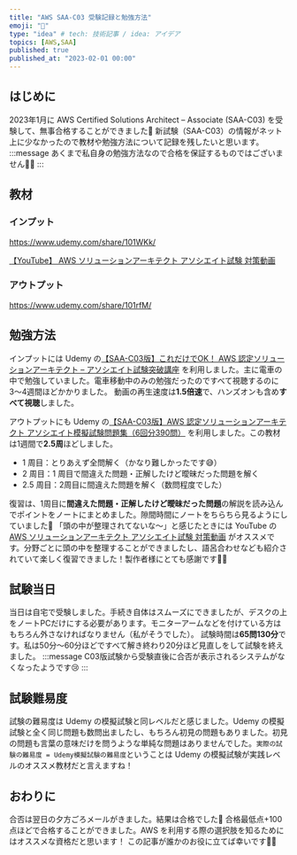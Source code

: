 ```yaml
---
title: "AWS SAA-C03 受験記録と勉強方法"
emoji: "💮"
type: "idea" # tech: 技術記事 / idea: アイデア
topics: [AWS,SAA]
published: true
published_at: "2023-02-01 00:00"
---
```


## はじめに
2023年1月に AWS Certified Solutions Architect – Associate (SAA-C03) を受験して、無事合格することができました🎉
新試験（SAA-C03）の情報がネット上に少なかったので教材や勉強方法について記録を残したいと思います。
:::message
あくまで私自身の勉強方法なので合格を保証するものではございません🙇‍♂️
:::

## 教材
### インプット
https://www.udemy.com/share/101WKk/

[【YouTube】 AWS ソリューションアーキテクト アソシエイト試験 対策動画](https://youtu.be/fsz6G45A4H4)

### アウトプット
https://www.udemy.com/share/101rfM/

## 勉強方法
インプットには Udemy の[【SAA-C03版】これだけでOK！ AWS 認定ソリューションアーキテクト – アソシエイト試験突破講座](https://www.udemy.com/share/101WKk/) を利用しました。主に電車の中で勉強していました。電車移動中のみの勉強だったのですべて視聴するのに3〜4週間ほどかかりました。
動画の再生速度は**1.5倍速**で、ハンズオンも含め**すべて視聴**しました。

アウトプットにも Udemy の[【SAA-C03版】AWS 認定ソリューションアーキテクト アソシエイト模擬試験問題集（6回分390問）](https://www.udemy.com/share/101rfM/) を利用しました。この教材は1週間で**2.5周**ほどしました。
- 1 周目：とりあえず全問解く（かなり難しかったです😅）
- 2 周目：1 周目で間違えた問題・正解したけど曖昧だった問題を解く
- 2.5 周目：2周目に間違えた問題を解く（数問程度でした）

復習は、1周目に**間違えた問題・正解したけど曖昧だった問題**の解説を読み込んでポイントをノートにまとめました。隙間時間にノートをちらちら見るようにしていました🫣
「頭の中が整理されてないな〜」と感じたときには YouTube の [AWS ソリューションアーキテクト アソシエイト試験 対策動画](https://youtu.be/fsz6G45A4H4) がオススメです。分野ごとに頭の中を整理することができましたし、語呂合わせなども紹介されていて楽しく復習できました！製作者様にとても感謝です🙇‍♂️

## 試験当日
当日は自宅で受験しました。手続き自体はスムーズにできましたが、デスクの上をノートPCだけにする必要があります。モニターアームなどを付けている方はもちろん外さなければなりません（私がそうでした）。
試験時間は**65問130分**です。私は50分〜60分ほどですべて解き終わり20分ほど見直しをして試験を終えました。
:::message
C03版試験から受験直後に合否が表示されるシステムがなくなったようです😢
:::

## 試験難易度
試験の難易度は Udemy の模擬試験と同レベルだと感じました。Udemy の模擬試験と全く同じ問題も数問出ましたし、もちろん初見の問題もありました。初見の問題も言葉の意味だけを問うような単純な問題はありませんでした。`実際の試験の難易度 = Udemy模擬試験の難易度`ということは Udemy の模擬試験が実践レベルのオススメ教材だと言えますね！

## おわりに
合否は翌日の夕方ごろメールがきました。結果は合格でした🎉
合格最低点+100点ほどで合格することができました。AWS を利用する際の選択肢を知るためにはオススメな資格だと思います！
この記事が誰かのお役に立てば幸いです🙇‍♂️